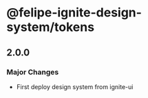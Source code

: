 # @felipe-ignite-design-system/tokens

## 2.0.0

### Major Changes

- First deploy design system from ignite-ui
